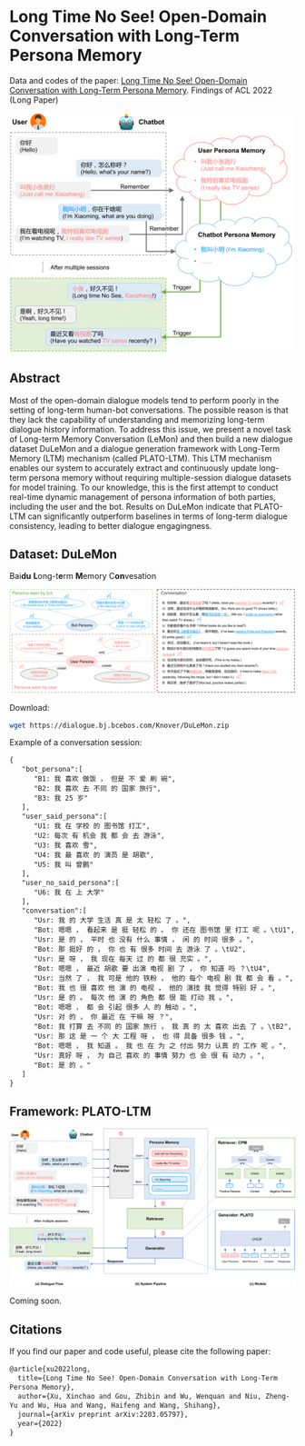 # Long Time No See! Open-Domain Conversation with Long-Term Persona Memory

Data and codes of the paper: [Long Time No See! Open-Domain Conversation with Long-Term Persona Memory](https://arxiv.org/pdf/2203.05797.pdf). Findings of ACL 2022 (Long Paper)

<img src=./images/fig1.png width=500>

## Abstract

Most of the open-domain dialogue models tend to perform poorly in the setting of long-term human-bot conversations. The possible reason is that they lack the capability of understanding and memorizing long-term dialogue history information. To address this issue, we present a novel task of Long-term Memory Conversation (LeMon) and then build a new dialogue dataset DuLeMon and a dialogue generation framework with Long-Term Memory (LTM) mechanism (called PLATO-LTM). This LTM mechanism enables our system to accurately extract and continuously update long-term persona memory without requiring multiple-session dialogue datasets for model training. To our knowledge, this is the first attempt to conduct real-time dynamic management of persona information of both parties, including the user and the bot. Results on DuLeMon indicate that PLATO-LTM can significantly outperform baselines in terms of long-term dialogue consistency, leading to better dialogue engagingness.


## Dataset: DuLeMon

Bai**du** **L**ong-t**e**rm **M**emory C**on**vesation

![](./images/fig3.png)

Download:

```sh
wget https://dialogue.bj.bcebos.com/Knover/DuLeMon.zip
```

Example of a conversation session:
```
{
   "bot_persona":[
      "B1: 我 喜欢 做饭 ， 但是 不 爱 刷 碗",
      "B2: 我 喜欢 去 不同 的 国家 旅行",
      "B3: 我 25 岁"
   ],
   "user_said_persona":[
      "U1: 我 在 学校 的 图书馆 打工",
      "U2: 每次 有 机会 我 都 会 去 游泳",
      "U3: 我 喜欢 雪",
      "U4: 我 最 喜欢 的 演员 是 胡歌",
      "U5: 我 叫 曾鹏"
   ],
   "user_no_said_persona":[
      "U6: 我 在 上 大学"
   ],
   "conversation":[
      "Usr: 我 的 大学 生活 真 是 太 轻松 了 。",
      "Bot: 嗯嗯 ， 看起来 是 挺 轻松 的 。 你 还在 图书馆 里 打工 呢 。\tU1",
      "Usr: 是 的 ， 平时 也 没有 什么 事情 ， 闲 的 时间 很多 。",
      "Bot: 那 挺好 的 ， 你 也 有 很多 时间 去 游泳 了 。\tU2",
      "Usr: 是 呀 ， 我 现在 每天 过 的 都 很 充实 。",
      "Bot: 嗯嗯 ， 最近 胡歌 要 出演 电视 剧 了 ， 你 知道 吗 ？\tU4",
      "Usr: 当然 了 ， 我 可是 他的 铁粉 ， 他的 每个 电视 剧 我 都 会 看 。",
      "Bot: 我 也 很 喜欢 他 演 的 电视 ， 他的 演技 我 觉得 特别 好 。",
      "Usr: 是 的 。 每次 他 演 的 角色 都 很 能 打动 我 。",
      "Bot: 嗯嗯 ， 都 会 引起 很多 人 的 触动 。",
      "Usr: 对 的 ， 你 最近 在 干嘛 呀 ？",
      "Bot: 我 打算 去 不同 的 国家 旅行 ， 我 真 的 太 喜欢 出去 了 。\tB2",
      "Usr: 那 这 是 一 个 大 工程 呀 ， 也 得 具备 很多 钱 。",
      "Bot: 嗯嗯 ， 我 知道 。 我 也 在 为 之 付出 努力 认真 的 工作 呢 。",
      "Usr: 真好 呀 ， 为 自己 喜欢 的 事情 努力 也 会 很 有 动力 。",
      "Bot: 是 的 。"
   ]
}
```


## Framework: PLATO-LTM

![](./images/fig2.png)

Coming soon.


## Citations
If you find our paper and code useful, please cite the following paper:
```
@article{xu2022long,
  title={Long Time No See! Open-Domain Conversation with Long-Term Persona Memory},
  author={Xu, Xinchao and Gou, Zhibin and Wu, Wenquan and Niu, Zheng-Yu and Wu, Hua and Wang, Haifeng and Wang, Shihang},
  journal={arXiv preprint arXiv:2203.05797},
  year={2022}
}
```
